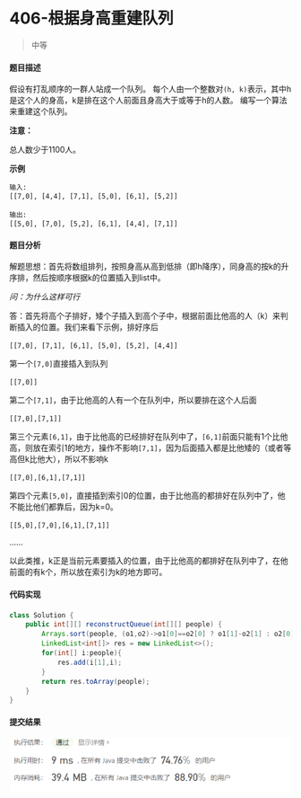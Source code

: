 # 406-根据身高重建队列

>中等  
>

#### 题目描述

假设有打乱顺序的一群人站成一个队列。 每个人由一个整数对`(h, k)`表示，其中h是这个人的身高，k是排在这个人前面且身高大于或等于h的人数。 编写一个算法来重建这个队列。

**注意：**

总人数少于1100人。

**示例**

```
输入:
[[7,0], [4,4], [7,1], [5,0], [6,1], [5,2]]

输出:
[[5,0], [7,0], [5,2], [6,1], [4,4], [7,1]]
```

#### 题目分析

解题思想：首先将数组排列，按照身高从高到低排（即h降序），同身高的按k的升序排，然后按顺序根据k的位置插入到list中。

*问：为什么这样可行*

答：首先将高个子排好，矮个子插入到高个子中，根据前面比他高的人（k）来判断插入的位置。我们来看下示例，排好序后

`[[7,0], [7,1], [6,1], [5,0], [5,2], [4,4]]`

第一个`[7,0]`直接插入到队列

`[[7,0]]`

第二个`[7,1]`，由于比他高的人有一个在队列中，所以要排在这个人后面

`[[7,0],[7,1]]`

第三个元素`[6,1]`，由于比他高的已经排好在队列中了，`[6,1]`前面只能有1个比他高，则放在索引1的地方，操作不影响`[7,1]`，因为后面插入都是比他矮的（或者等高但k比他大），所以不影响k

`[[7,0],[6,1],[7,1]]`

第四个元素`[5,0]`，直接插到索引0的位置，由于比他高的都排好在队列中了，他不能比他们都靠后，因为k=0。

`[[5,0],[7,0],[6,1],[7,1]]`

……

以此类推，k正是当前元素要插入的位置，由于比他高的都排好在队列中了，在他前面的有k个，所以放在索引为k的地方即可。





#### 代码实现

```java
class Solution {
    public int[][] reconstructQueue(int[][] people) {
        Arrays.sort(people, (o1,o2)->o1[0]==o2[0] ? o1[1]-o2[1] : o2[0]-o1[0]);
        LinkedList<int[]> res = new LinkedList<>();
        for(int[] i:people){
            res.add(i[1],i);
        }
        return res.toArray(people);
    }
}
```

#### 提交结果

![406提交结果图](https://github.com/hinkleung/leetcode/blob/main/406-根据身高重建队列/406-result.png)
